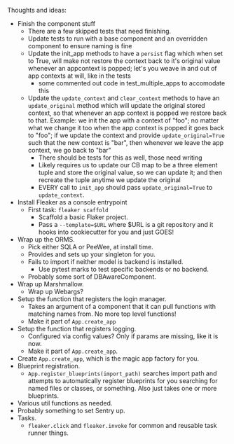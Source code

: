 Thoughts and ideas:

* Finish the component stuff
  * There are a few skipped tests that need finishing.
  * Update tests to run with a base component and an overridden component to
    ensure naming is fine
  * Update the init_app methods to have a `persist` flag which when set to True,
    will make not restore the context back to it's original value whenever an
    appcontext is popped; let's you weave in and out of app contexts at will,
    like in the tests
    * some commented out code in test_multiple_apps to accomodate this
  * Update the `update_context` and `clear_context` methods to have an
    `update_original` method which will update the original stored context, so
    that whenever an app context is popped we restore back to that. Example: we
    init the app with a context of "foo"; no matter what we change it too when
    the app context is popped it goes back to "foo"; if we update the context
    and provide `update_original=True` such that the new context is "bar", then
    whenever we leave the app context, we go back to "bar"
    * There should be tests for this as well, those need writing
    * Likely requires us to update our CB map to be a three element tuple and
      store the original value, so we can update it; and then recreate the
      tuple anytime we update the original
    * EVERY call to `init_app` should pass `update_original=True` to
      `update_context`.
* Install Fleaker as a console entrypoint
  * First task: `fleaker scaffold`
    * Scaffold a basic Flaker project.
    * Pass a `--template=$URL` where $URL is a git repository and it hooks into
      cookiecutter for you and just GOES!
* Wrap up the ORMS.
  * Pick either SQLA or PeeWee, at install time.
  * Provides and sets up your singleton for you.
  * Fails to import if neither model is backend is installed.
    * Use pytest marks to test specific backends or no backend.
  * Probably some sort of DBAwareComponent.
* Wrap up Marshmallow.
  * Wrap up Webargs?
* Setup the function that registers the login manager.
  * Takes an argument of a component that it can pull functions with matching
    names from. No more top level functions!
  * Make it part of `App.create_app`
* Setup the function that registers logging.
  * Configured via config values? Only if params are missing, like it is now.
  * Make it part of `App.create_app`.
* Create `App.create_app`, which is the magic app factory for you.
* Blueprint registration.
  * `App.register_blueprints(import_path)` searches import path and attempts to
    automatically register blueprints for you searching for named files or
    classes, or something. Also just takes one or more blueprints.
* Various util functions as needed.
* Probably something to set Sentry up.
* Tasks.
  * `fleaker.click` and `fleaker.invoke` for common and reusable task runner
    things.
